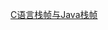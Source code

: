 [C语言栈帧与Java栈帧](https://blog.csdn.net/qq_37465188/article/details/125368365?csdn_share_tail=%7B%22type%22%3A%22blog%22%2C%22rType%22%3A%22article%22%2C%22rId%22%3A%22125368365%22%2C%22source%22%3A%22qq_37465188%22%7D&ctrtid=0r6Az)
